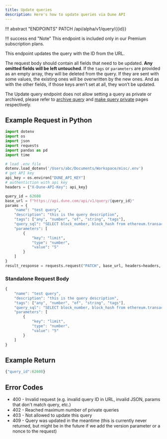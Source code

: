 ```yaml
---
title: Update queries
description: Here's how to update queries via Dune API
---
```


!!! abstract "ENDPOINTS"
    PATCH /api/alpha/v1/query/{{id}}

!!! success end "Note" 
    This endpoint is included only in our Premium subscription plans.

This endpoint updates the query with the ID from the URL. 

The request body should contain all fields that need to be updated. **Any omitted fields will be left untouched**. If the `tags` or `parameters` are provided as an empty array, they will be deleted from the query. If they are sent with some values, the existing ones will be overwritten by the new ones. And as with the other fields, if those keys aren’t set at all, they won’t be updated. 

The Update query endpoint does not allow setting a query as private or archived, please refer to [archive query](../archive-query) and [make query private](../private-query) pages respectively.

## Example Request in Python

```python
import dotenv
import os
import json
import requests
import pandas as pd
import time

# load .env file
dotenv.load_dotenv('/Users/abc/Documents/Workspace/misc/.env')
# get API key
api_key = os.environ["DUNE_API_KEY"]
# authentiction with api key
headers = {"X-Dune-API-Key": api_key}

query_id = 62608
base_url = f"https://api.dune.com/api/v1/query/{query_id}"
params = {
	"name": "test query",
	"description": "this is the query description",
	"tags": ["any", "number", "of", "string", "tags"],
	"query_sql": "SELECT block_number, block_hash from ethereum.transactions limit {{limit}}",
	"parameters": [
    	{
        	"key": "limit",
        	"type": "number",
        	"value": "5"
    	}
	]
}
result_response = requests.request("PATCH", base_url, headers=headers, params=params)
```

### Standalone Request Body
```js
{
	"name": "test query",
	"description": "this is the query description",
	"tags": ["any", "number", "of", "string", "tags"],
	"query_sql": "SELECT block_number, block_hash from ethereum.transactions limit {{limit}}",
	"parameters": [
    	{
        	"key": "limit",
        	"type": "number",
        	"value": "5"
    	}
	]
}
```

## Example Return

```js
{"query_id":62608}
```

## Error Codes
- 400 - Invalid request (e.g. invalid query ID in URL, invalid JSON, params that don't match query, etc.)
- 402 - Reached maximum number of private queries
- 403 - Not allowed to update this query
- 409 - Query was updated in the meantime (this is currently never returned, but might be in the future if we add the version parameter or a nonce to the request)

